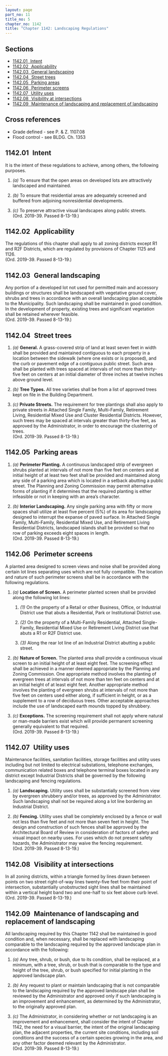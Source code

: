 ```yaml
---
layout: page
part_no: 11
title_no: 5
chapter_no: 1142
title: "Chapter 1142: Landscaping Regulations"
---
```


## Sections

* [1142.01   Intent](#114201-intent)
* [1142.02   Applicability](#114202-applicability)
* [1142.03   General landscaping](#114203-general-landscaping)
* [1142.04   Street trees](#114204-street-trees)
* [1142.05   Parking areas](#114205-parking-areas)
* [1142.06   Perimeter screens](#114206-perimeter-screens)
* [1142.07   Utility uses](#114207-utility-uses)
* [1142.08   Visibility at intersections](#114208-visibility-at-intersections)
* [1142.09   Maintenance of landscaping and replacement of landscaping](#114209-maintenance-of-landscaping-and-replacement-of-landscaping)

## Cross references

* Grade defined - see P. & Z. 1107.08
* Flood control - see BLDG. Ch. 1353

## 1142.01   Intent

It is the intent of these regulations to achieve, among others, the following
purposes.

1. _(a)_ To ensure that the open areas on developed lots are attractively
landscaped and maintained.

2. _(b)_ To ensure that residential areas are adequately screened and buffered
from adjoining nonresidential developments.

3. _(c)_ To preserve attractive visual landscapes along public streets.  
(Ord. 2019-39. Passed 8-13-19.)

## 1142.02   Applicability

The regulations of this chapter shall apply to all zoning districts except R1
and R2F Districts, which are regulated by provisions of Chapter 1125 and 1126.  
(Ord. 2019-39. Passed 8-13-19.)

## 1142.03   General landscaping

Any portion of a developed lot not used for permitted main and accessory
buildings or structures shall be landscaped with vegetative ground cover, shrubs
and trees in accordance with an overall landscaping plan acceptable to the
Municipality. Such landscaping shall be maintained in good condition. In the
development of property, existing trees and significant vegetation shall be
retained wherever feasible.  
(Ord. 2019-39. Passed 8-13-19.)

## 1142.04   Street trees

1. _(a)_ **General.** A grass-covered strip of land at least seven feet in width
shall be provided and maintained contiguous to each property in a location
between the sidewalk (where one exists or is proposed), and the curb or pavement
edge of a contiguous public street. Such area shall be planted with trees spaced
at intervals of not more than thirty-five feet on centers at an initial diameter
of three inches at twelve inches above ground level.

2. _(b)_ **Tree Types.** All tree varieties shall be from a list of approved
trees kept on file in the Building Department.

3. _(c)_ **Private Streets.** The requirement for tree plantings shall also
apply to private streets in Attached Single Family, Multi-Family, Retirement
Living, Residential Mixed Use and Cluster Residential Districts. However, such
trees may be spaced at intervals greater than thirty-five feet, as approved by
the Administrator, in order to encourage the clustering of trees.  
(Ord. 2019-39. Passed 8-13-19.)

## 1142.05   Parking areas

1. _(a)_ **Perimeter Planting.** A continuous landscaped strip of evergreen
shrubs planted at intervals of not more than five feet on centers and at initial
height of at least two feet shall be provided and maintained along any side of a
parking area which is located in a setback abutting a public street. The
Planning and Zoning Commission may permit alternative forms of planting if it
determines that the required planting is either infeasible or not in keeping
with an area’s character.

2. _(b)_ **Interior Landscaping.** Any single parking area with fifty or more
spaces shall utilize at least five percent (5%) of its area for landscaping
designed to interrupt the expanse of paved surface. In Attached Single Family,
Multi-Family, Residential Mixed Use, and Retirement Living Residential
Districts, landscaped islands shall be provided so that no row of parking
exceeds eight spaces in length.  
(Ord. 2019-39. Passed 8-13-19.)

## 1142.06   Perimeter screens

A planted area designed to screen views and noise shall be provided along
certain lot lines separating uses which are not fully compatible. The location
and nature of such perimeter screens shall be in accordance with the following
regulations.

1. _(a)_ **Location of Screen.** A perimeter planted screen shall be provided
along the following lot lines:

    1. _(1)_ On the property of a Retail or other Business, Office, or
    Industrial District use that abuts a Residential, Park or Institutional
    District use.

    2. _(2)_ On the property of a Multi-Family Residential, Attached Single-
    Family, Residential Mixed Use or Retirement Living District use that abuts a
    R1 or R2F District use.

    3. _(3)_ Along the rear lot line of an Industrial District abutting a public
    street.

2. _(b)_ **Nature of Screen.** The planted area shall provide a continuous
visual screen to an initial height of at least eight feet. The screening effect
shall be achieved in a manner deemed appropriate by the Planning and Zoning
Commission. One appropriate method involves the planting of evergreen trees at
intervals of not more than ten feet on centers and at an initial height of at
least eight feet. Another appropriate method involves the planting of evergreen
shrubs at intervals of not more than five feet on centers used either along, if
sufficient in height, or as a supplement to a row of deciduous trees. Other
acceptable approaches include the use of landscaped earth mounds topped by
shrubbery.

3. _(c)_ **Exceptions.** The screening requirement shall not apply where natural
or man-made barriers exist which will provide permanent screening generally
equivalent to that required.  
(Ord. 2019-39. Passed 8-13-19.)

## 1142.07   Utility uses

Maintenance facilities, sanitation facilities, storage facilities and utility
uses including but not limited to electrical substations, telephone exchanges,
communication related boxes and telephone terminal boxes located in any district
except Industrial Districts shall be governed by the following landscaping and
fencing regulations.

1. _(a)_ **Landscaping.** Utility uses shall be substantially screened from view
by evergreen shrubbery and/or trees, as approved by the Administrator. Such
landscaping shall not be required along a lot line bordering an Industrial
District.

2. _(b)_ **Fencing.** Utility uses shall be completely enclosed by a fence or
wall not less than five feet and not more than seven feet in height. The design
and construction of such fences shall be approved by the Architectural Board of
Review in consideration of factors of safety and visual impact on nearby uses.
For uses which do not present safety hazards, the Administrator may waive the
fencing requirement.  
(Ord. 2019-39. Passed 8-13-19.)

## 1142.08   Visibility at intersections

In all zoning districts, within a triangle formed by lines drawn between points
on two street right-of-way lines twenty-five feet from their point of
intersection, substantially unobstructed sight lines shall be maintained within
a vertical height band two and one-half to six feet above curb level.  
(Ord. 2019-39. Passed 8-13-19.)

## 1142.09   Maintenance of landscaping and replacement of landscaping

All landscaping required by this Chapter 1142 shall be maintained in good
condition and, when necessary, shall be replaced with landscaping comparable to
the landscaping required by the approved landscape plan in accordance with the
following:

1. _(a)_ Any tree, shrub, or bush, due to its condition, shall be replaced, at a
minimum, with a tree, shrub, or bush that is comparable to the type and height
of the tree, shrub, or bush specified for initial planting in the approved
landscape plan.

2. _(b)_ Any request to plant or maintain landscaping that is not comparable to
the landscaping required by the approved landscape plan shall be reviewed by the
Administrator and approved only if such landscaping is an improvement and
enhancement, as determined by the Administrator, to the originally approved
plan.

3. _(c)_ The Administrator, in considering whether or not landscaping is an
improvement and enhancement, shall consider the intent of Chapter 1142, the need
for a visual barrier, the intent of the original landscaping plan, the adjacent
properties, the current site conditions, including soil conditions and the
success of a certain species growing in the area, and any other factor deemed
relevant by the Administrator.  
(Ord. 2019-39. Passed 8-13-19.)
